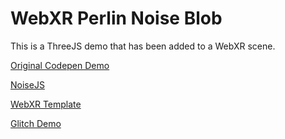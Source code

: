 # WebXR Perlin Noise Blob

This is a ThreeJS demo that has been added to a WebXR scene.

[Original Codepen Demo](https://codepen.io/farisk/pen/vrbzwL)

[NoiseJS](https://github.com/josephg/noisejs)

[WebXR Template](https://github.com/Zetaphor/webxr-template)

[Glitch Demo](https://glitch.com/edit/#!/webxr-blob)